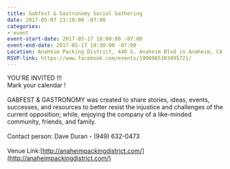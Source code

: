 ```yaml
---
title: Gabfest & Gastronomy Social Gathering
date: 2017-05-07 23:10:00 -07:00
categories:
- event
event-start-date: 2017-05-17 18:00:00 -07:00
event-end-date: 2017-05-17 19:30:00 -07:00
Location: Anaheim Packing District, 440 S. Anaheim Blvd in Anaheim, CA
RSVP-link: https://www.facebook.com/events/1900965383495721/
---
```


YOU'RE INVITED !!!\
Mark your calendar !\
\
GABFEST & GASTRONOMY was created to share stories, ideas, events, successes, and resources to better resist the injustice and challenges of the current opposition; while, enjoying the company of a like-minded community, friends, and family.\
\
Contact person: Dave Duran - (949) 632-0473\
\
Venue Link:[http://anaheimpackingdistrict.com/](http://anaheimpackingdistrict.com/)
